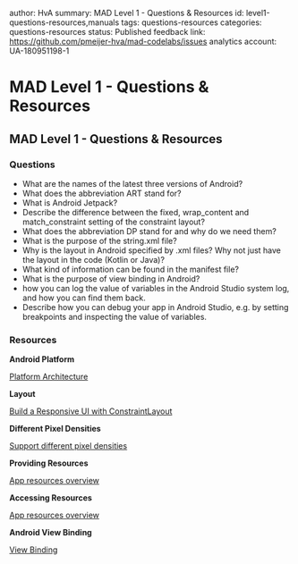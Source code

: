author: HvA
summary: MAD Level 1 - Questions & Resources
id: level1-questions-resources,manuals
tags: questions-resources
categories: questions-resources
status: Published
feedback link: https://github.com/pmeijer-hva/mad-codelabs/issues
analytics account: UA-180951198-1

# MAD Level 1 - Questions & Resources

## MAD Level 1 - Questions & Resources

### Questions

- What are the names of the latest three versions of Android?
- What does the abbreviation ART stand for?
- What is Android Jetpack?
- Describe the difference between the fixed, wrap_content and match_constraint setting of the constraint layout?
- What does the abbreviation DP stand for and why do we need them?
- What is the purpose of the string.xml file?
- Why is the layout in Android specified by .xml files?  Why not just have the layout in the code (Kotlin or Java)?
- What kind of information can be found in the manifest file?
- What is the purpose of view binding in Android?
- how you can log the value of variables in the Android Studio system log, and how you can find them back.
- Describe how you can debug your app in Android Studio, e.g. by setting breakpoints and inspecting the value of variables.


### Resources

**Android Platform**

[Platform Architecture](https://developer.android.com/guide/platform)

**Layout**

[Build a Responsive UI with ConstraintLayout](https://developer.android.com/training/constraint-layout/)

**Different Pixel Densities**

[Support different pixel densities](https://developer.android.com/training/multiscreen/screendensities.html)

**Providing Resources**

[App resources overview](https://developer.android.com/guide/topics/resources/providing-resources.html)

**Accessing Resources**

[App resources overview](https://developer.android.com/guide/topics/resources/providing-resources#Accessing)

**Android View Binding**

[View Binding](https://developer.android.com/topic/libraries/view-binding)
